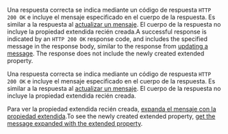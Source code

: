<span data-ttu-id="6774d-p111">Una respuesta correcta se indica mediante un código de respuesta `HTTP 200 OK` e incluye el mensaje especificado en el cuerpo de la respuesta. Es similar a la respuesta al [actualizar un mensaje](../api/message_update.md). El cuerpo de la respuesta no incluye la propiedad extendida recién creada.</span><span class="sxs-lookup"><span data-stu-id="6774d-p111">A successful response is indicated by an `HTTP 200 OK` response code, and includes the specified message in the response body, similar to the response from [updating a message](../api/message_update.md). The response does not include the newly created extended property.</span></span>

Una respuesta correcta se indica mediante un código de respuesta `HTTP 200 OK` e incluye el mensaje especificado en el cuerpo de la respuesta. Es similar a la respuesta al [actualizar un mensaje](../api/message_update.md). El cuerpo de la respuesta no incluye la propiedad extendida recién creada.

<span data-ttu-id="6774d-192">Para ver la propiedad extendida recién creada, [expanda el mensaje con la propiedad extendida](../api/multivaluelegacyextendedproperty_get.md).</span><span class="sxs-lookup"><span data-stu-id="6774d-192">To see the newly created extended property, [get the message expanded with the extended property](../api/multivaluelegacyextendedproperty_get.md).</span></span>


<!-- This page was manually created. -->
<!-- uuid: 8fcb5dbc-d5aa-4681-8e31-b001d5168d79
2015-10-25 14:57:30 UTC -->
<!-- {
  "type": "#page.annotation",
  "description": "Create a single-value extended property",
  "keywords": "",
  "section": "documentation",
  "tocPath": ""
}-->





